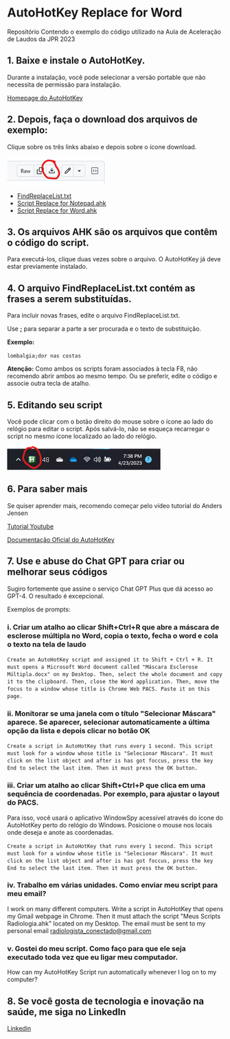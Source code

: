 <base target="_blank">

# AutoHotKey Replace for Word

Repositório Contendo o exemplo do código utilizado na Aula de Aceleração de Laudos da JPR 2023

## 1. Baixe e instale o AutoHotKey.

Durante a instalação, você pode selecionar a versão portable que não necessita de permissão para instalação.

[Homepage do AutoHotKey](https://www.autohotkey.com/)

## 2. Depois, faça o download dos arquivos de exemplo:
Clique sobre os três links abaixo e depois sobre o ícone download.

![Download icon](https://raw.githubusercontent.com/paulokuriki/AutoHotKey_Replace_for_Word/main/download_button.png)

- [FindReplaceList.txt](https://github.com/paulokuriki/AutoHotKey_Replace_for_Word/blob/main/FindReplaceList.txt)
- [Script Replace for Notepad.ahk](https://github.com/paulokuriki/AutoHotKey_Replace_for_Word/blob/main/Script%20Replace%20for%20Notepad.ahk)
- [Script Replace for Word.ahk](https://github.com/paulokuriki/AutoHotKey_Replace_for_Word/blob/main/Script%20Replace%20for%20Word.ahk)

## 3. Os arquivos AHK são os arquivos que contêm o código do script.

Para executá-los, clique duas vezes sobre o arquivo. O AutoHotKey já deve estar previamente instalado.

## 4. O arquivo FindReplaceList.txt contém as frases a serem substituídas.

Para incluir novas frases, edite o arquivo FindReplaceList.txt.

Use **;** para separar a parte a ser procurada e o texto de substituição.

**Exemplo:**

`lombalgia;dor nas costas`

**Atenção:** Como ambos os scripts foram associados à tecla F8, não recomendo abrir ambos ao mesmo tempo. Ou se preferir, edite o código e associe outra tecla de atalho.

## 5. Editando seu script

Você pode clicar com o botão direito do mouse sobre o ícone ao lado do relógio para editar o script. Após salvá-lo, não se esqueça recarregar o script no mesmo ícone localizado ao lado do relógio.

![System Tray](https://raw.githubusercontent.com/paulokuriki/AutoHotKey_Replace_for_Word/main/system_tray.png)

## 6. Para saber mais

Se quiser aprender mais, recomendo começar pelo vídeo tutorial do Anders Jensen

[Tutorial Youtube](https://www.youtube.com/watch?v=YGtgN5mkWYs)

[Documentação Oficial do AutoHotKey](https://www.autohotkey.com/docs/v2/)

## 7. Use e abuse do Chat GPT para criar ou melhorar seus códigos

Sugiro fortemente que assine o serviço Chat GPT Plus que dá acesso ao GPT-4. O resultado é excepcional.

Exemplos de prompts:

### i. Criar um atalho ao clicar Shift+Ctrl+R que abre a máscara de esclerose múltipla no Word, copia o texto, fecha o word e cola o texto na tela de laudo
`Create an AutoHotKey script and assigned it to Shift + Ctrl + R. It must opens a Microsoft Word document called "Máscara Esclerose Múltipla.docx" on my Desktop. Then, select the whole document and copy it to the clipboard. Then, close the Word application.
Then, move the focus to a window whose title is Chrome Web PACS. Paste it on this page.`

### ii. Monitorar se uma janela com o título "Selecionar Máscara" aparece. Se aparecer, selecionar automaticamente a última opção da lista e depois clicar no botão OK
`Create a script in AutoHotKey that runs every 1 second. This script must look for a window whose title is "Selecionar Máscara". It must click on the list object and after is has got foccus, press the key End to select the last item. Then it must press the OK button.`

### iii. Criar um atalho ao clicar Shift+Ctrl+P que clica em uma sequência de coordenadas. Por exemplo, para ajustar o layout do PACS.

Para isso, você usará o aplicativo WindowSpy acessível através do ícone do AutoHotKey perto do relógio do Windows. Posicione o mouse nos locais onde deseja e anote as coordenadas.

`Create a script in AutoHotKey that runs every 1 second. This script must look for a window whose title is "Selecionar Máscara". It must click on the list object and after is has got foccus, press the key End to select the last item. Then it must press the OK button.`

### iv. Trabalho em várias unidades. Como enviar meu script para meu email?
I work on many different computers. Write a script in AutoHotKey that opens my Gmail webpage in Chrome. Then it must attach the script "Meus Scripts Radiologia.ahk" located on my Desktop. The email must be sent to my personal email radiologista_conectado@gmail.com

### v. Gostei do meu script. Como faço para que ele seja executado toda vez que eu ligar meu computador.
How can my AutoHotKey Script run automatically whenever I log on to my computer?


## 8. Se você gosta de tecnologia e inovação na saúde, me siga no LinkedIn

[Linkedin](https://www.linkedin.com/in/paulokuriki/)
